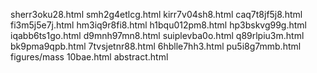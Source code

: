 sherr3oku28.html
smh2g4etlcg.html
kirr7v04sh8.html
caq7t8jf5j8.html
fi3m5j5e7j.html
hm3iq9r8fi8.html
h1bqu012pm8.html
hp3bskvg99g.html
iqabb6ts1go.html
d9mnh97mn8.html
suiplevba0o.html
q89rlpiu3m.html
bk9pma9qpb.html
7tvsjetnr88.html
6hblle7hh3.html
pu5i8g7mmb.html
figures/mass
10bae.html
abstract.html